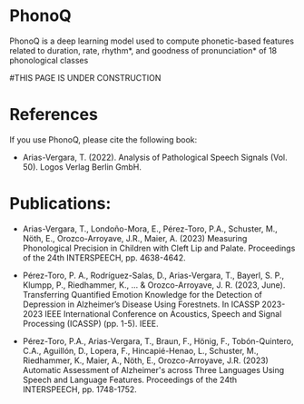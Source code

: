 # PhonoQ
PhonoQ is a deep learning model used to compute phonetic-based features related to duration, rate, rhythm*, and goodness of pronunciation* of 18 phonological classes

#THIS PAGE IS UNDER CONSTRUCTION

# References
If you use PhonoQ, please cite the following book:

- Arias-Vergara, T. (2022). Analysis of Pathological Speech Signals (Vol. 50). Logos Verlag Berlin GmbH.

# Publications:
 - Arias-Vergara, T., Londoño-Mora, E., Pérez-Toro, P.A., Schuster, M., Nöth, E., Orozco-Arroyave, J.R., Maier, A. (2023) Measuring Phonological Precision in Children with Cleft Lip and Palate. Proceedings of the 24th INTERSPEECH, pp. 4638-4642.

- Pérez-Toro, P. A., Rodríguez-Salas, D., Arias-Vergara, T., Bayerl, S. P., Klumpp, P., Riedhammer, K., ... & Orozco-Arroyave, J. R. (2023, June). Transferring Quantified Emotion Knowledge for the Detection of Depression in Alzheimer’s Disease Using Forestnets. In ICASSP 2023-2023 IEEE International Conference on Acoustics, Speech and Signal Processing (ICASSP) (pp. 1-5). IEEE.

- Pérez-Toro, P.A., Arias-Vergara, T., Braun, F., Hönig, F., Tobón-Quintero, C.A., Aguillón, D., Lopera, F., Hincapié-Henao, L., Schuster, M., Riedhammer, K., Maier, A., Nöth, E., Orozco-Arroyave, J.R. (2023) Automatic Assessment of Alzheimer's across Three Languages Using Speech and Language Features. Proceedings of the 24th INTERSPEECH, pp. 1748-1752.


